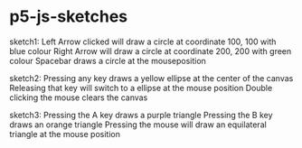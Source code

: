 # p5-js-sketches

sketch1:
Left Arrow clicked will draw a circle at coordinate 100, 100 with blue colour
Right Arrow will draw a circle at coordinate 200, 200 with green colour
Spacebar draws a circle at the mouseposition

sketch2:
Pressing any key draws a yellow ellipse at the center of the canvas
Releasing that key will switch to a ellipse at the mouse position
Double clicking the mouse clears the canvas

sketch3:
Pressing the A key draws a purple triangle
Pressing the B key draws an orange triangle
Pressing the mouse will draw an equilateral triangle at the mouse position
